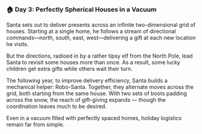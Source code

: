 ### 🏠 Day 3: Perfectly Spherical Houses in a Vacuum

Santa sets out to deliver presents across an infinite two-dimensional grid of houses. Starting at a single home, he follows a stream of directional commands—north, south, east, west—delivering a gift at each new location he visits.

But the directions, radioed in by a rather tipsy elf from the North Pole, lead Santa to revisit some houses more than once. As a result, some lucky children get extra gifts while others wait their turn.

The following year, to improve delivery efficiency, Santa builds a mechanical helper: Robo-Santa. Together, they alternate moves across the grid, both starting from the same house. With two sets of boots padding across the snow, the reach of gift-giving expands — though the coordination leaves much to be desired.

Even in a vacuum filled with perfectly spaced homes, holiday logistics remain far from simple.
